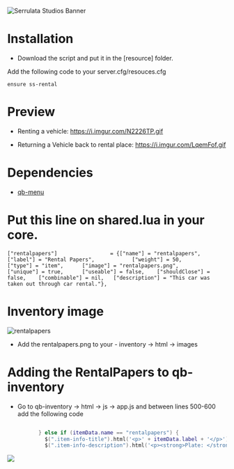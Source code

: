 ![Serrulata Studios Banner](https://i.imgur.com/wG4hycs.gif)


# Installation

* Download the script and put it in the [resource] folder.

Add the following code to your server.cfg/resouces.cfg
```
ensure ss-rental
```

# Preview 

* Renting a vehicle:
https://i.imgur.com/N2226TP.gif

* Returning a Vehicle back to rental place:
https://i.imgur.com/LqemFof.gif

# Dependencies
* [qb-menu](https://github.com/qbcore-framework/qb-menu)

# Put this line on shared.lua in your core.

```
["rentalpapers"]				 = {["name"] = "rentalpapers", 					["label"] = "Rental Papers", 			["weight"] = 50, 		["type"] = "item", 		["image"] = "rentalpapers.png", 		["unique"] = true, 		["useable"] = false, 	["shouldClose"] = false, 	["combinable"] = nil, 	["description"] = "This car was taken out through car rental."},
```

# Inventory image
![rentalpapers](https://i.imgur.com/GI0FjPG.png)

- Add the rentalpapers.png to your - inventory -> html -> images

# Adding the RentalPapers to qb-inventory

* Go to qb-inventory -> html -> js -> app.js and between lines 500-600 add the following code

```lua

          } else if (itemData.name == "rentalpapers") {
            $(".item-info-title").html('<p>' + itemData.label + '</p>')
            $(".item-info-description").html('<p><strong>Plate: </strong><span>'+ itemData.info.label + '</span></p>');

```

[![](https://dcbadge.vercel.app/api/server/NerdvuJDX7)](https://discord.gg/NerdvuJDX7)
